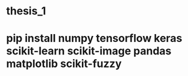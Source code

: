 # thesis_1
# pip install numpy tensorflow keras scikit-learn scikit-image pandas matplotlib scikit-fuzzy
